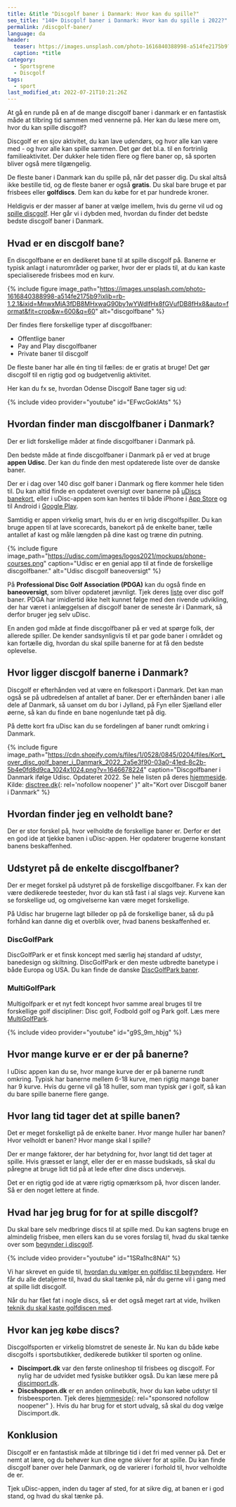 ```yaml
---
title: &title "Discgolf baner i Danmark: Hvor kan du spille?"
seo_title: "140+ Discgolf baner i Danmark: Hvor kan du spille i 2022?"
permalink: /discgolf-baner/
language: da
header:
  teaser: https://images.unsplash.com/photo-1616840388998-a514fe2175b9?ixlib=rb-1.2.1&ixid=MnwxMjA3fDB8MHxwaG90by1wYWdlfHx8fGVufDB8fHx8&auto=format&fit=crop&height=300&w=400&q=10
  caption: *title
category:
  - Sportsgrene
  - Discgolf
tags:
  - sport
last_modified_at: 2022-07-21T10:21:26Z
---
```


At gå en runde på en af de mange discgolf baner i danmark er en fantastisk måde at tilbring tid sammen med vennerne på. Her kan du læse mere om, hvor du kan spille discgolf?

Discgolf er en sjov aktivitet, du kan lave udendørs, og hvor alle kan være med - og hvor alle kan spille sammen. Det gør det bl.a. til en fortrinlig familieaktivitet. Der dukker hele tiden flere og flere baner op, så sporten bliver også mere tilgængelig.

De fleste baner i Danmark kan du spille på, når det passer dig. Du skal altså ikke bestille tid, og de fleste baner er også **gratis**. Du skal bare bruge et par frisbees eller **golfdiscs**. Dem kan du købe for et par hundrede kroner.

Heldigvis er der masser af baner at vælge imellem, hvis du gerne vil ud og [spille discgolf](/discgolf/). Her går vi i dybden med, hvordan du finder det bedste bedste discgolf baner i Danmark.

## Hvad er en discgolf bane?

En discgolfbane er en dedikeret bane til at spille discgolf på. Banerne er typisk anlagt i naturområder og parker, hvor der er plads til, at du kan kaste specialiserede frisbees mod en kurv.

{% include figure image_path="https://images.unsplash.com/photo-1616840388998-a514fe2175b9?ixlib=rb-1.2.1&ixid=MnwxMjA3fDB8MHxwaG90by1wYWdlfHx8fGVufDB8fHx8&auto=format&fit=crop&w=600&q=60" alt="discgolfbane" %}

Der findes flere forskellige typer af discgolfbaner:

- Offentlige baner
- Pay and Play discgolfbaner
- Private baner til discgolf

De fleste baner har alle én ting til fælles: de er gratis at bruge! Det gør discgolf til en rigtig god og budgetvenlig aktivitet.

Her kan du fx se, hvordan Odense Discgolf Bane tager sig ud:

{% include video provider="youtube" id="EFwcGokIAts" %}

## Hvordan finder man discgolfbaner i Danmark?

Der er lidt forskellige måder at finde discgolfbaner i Danmark på.

Den bedste måde at finde discgolfbaner i Danmark på er ved at bruge **appen Udisc**. Der kan du finde den mest opdaterede liste over de danske baner.

Der er i dag over 140 disc golf baner i Danmark og flere kommer hele tiden til. Du kan altid finde en opdateret oversigt over banerne på [uDiscs banekort](https://udisc.com/courses?locationTerm=denmark), eller i uDisc-appen som kan hentes til både iPhone i [App Store](https://apps.apple.com/us/app/udisc-disc-golf/id1072228953) og til Android i [Google Play](https://play.google.com/store/apps/details?id=com.regasoftware.udisc).

Samtidig er appen virkelig smart, hvis du er en ivrig discgolfspiller. Du kan bruge appen til at lave scorecards, banekort på de enkelte baner, tælle antallet af kast og måle længden på dine kast og træne din putning.

{% include figure image_path="https://udisc.com/images/logos2021/mockups/phone-courses.png" caption="Udisc er en genial app til at finde de forskellige discgolfbaner." alt="Udisc discgolf baneoversigt" %}

På **Professional Disc Golf Association (PDGA)** kan du også finde en **baneoversigt**, som bliver opdateret jævnligt. Tjek deres [liste](https://www.pdga.com/course-directory?field_course_location_country=DK) over disc golf baner. PDGA har imidlertid ikke helt kunnet følge med den rivende udvikling, der har været i anlæggelsen af discgolf baner de seneste år i Danmark, så derfor bruger jeg selv uDisc.

En anden god måde at finde discgolfbaner på er ved at spørge folk, der allerede spiller. De kender sandsynligvis til et par gode baner i området og kan fortælle dig, hvordan du skal spille banerne for at få den bedste oplevelse. 

## Hvor ligger discgolf banerne i Danmark?

Discgolf er efterhånden ved at være en folkesport i Danmark. Det kan man også se på udbredelsen af antallet af baner. Der er efterhånden baner i alle dele af Danmark, så uanset om du bor i Jylland, på Fyn eller Sjælland eller øerne, så kan du finde en bane nogenlunde tæt på dig.

På dette kort fra uDisc kan du se fordelingen af baner rundt omkring i Danmark.

{% include figure image_path="https://cdn.shopify.com/s/files/1/0528/0845/0204/files/Kort_over_disc_golf_baner_i_Danmark_2022_2a5e3f90-03a0-41ed-8c2b-5b4e0fd8d9ca_1024x1024.png?v=1646678224" caption="Discgolfbaner i Danmark ifølge Udisc. Opdateret 2022. Se hele listen på deres [hjemmeside](https://www.pdga.com/course-directory?field_course_location_country=DK). Kilde: [disctree.dk](https://disctree.dk/pages/disc-golf-i-danmark){: rel='nofollow noopener' }" alt="Kort over Discgolf baner i Danmark" %}

## Hvordan finder jeg en velholdt bane?

Der er stor forskel på, hvor velholdte de forskellige baner er. Derfor er det en god ide at tjekke banen i uDisc-appen. Her opdaterer brugerne konstant banens beskaffenhed.

## Udstyret på de enkelte discgolfbaner?

Der er meget forskel på udstyret på de forskellige discgolfbaner. Fx kan der være dedikerede teesteder, hvor du kan stå fast i al slags vejr. Kurvene kan se forskellige ud, og omgivelserne kan være meget forskellige.

På Udisc har brugerne lagt billeder op på de forskellige baner, så du på forhånd kan danne dig et overblik over, hvad banens beskaffenhed er.

### DiscGolfPark

DiscGolfPark er et finsk koncept med særlig høj standard af udstyr, banedesign og skiltning. DiscGolfPark er den meste udbredte banetype i både Europa og USA. Du kan finde de danske [DiscGolfPark baner](https://www.discgolfpark.com/designer/mikael-birkelund-jensen-johansen/).

### MultiGolfPark

Multigolfpark er et nyt fedt koncept hvor samme areal bruges til tre forskellige golf discipliner: Disc golf, Fodbold golf og Park golf. Læs mere [MultiGolfPark](https://www.discgolfpark.com/multigolf/).

{% include video provider="youtube" id="g9S_9m_hbjg" %}

## Hvor mange kurve er er der på banerne?

I uDisc appen kan du se, hvor mange kurve der er på banerne rundt omkring. Typisk har banerne mellem 6-18 kurve, men rigtig mange baner har 9 kurve. Hvis du gerne vil gå 18 huller, som man typisk gør i golf, så kan du bare spille banerne flere gange.

## Hvor lang tid tager det at spille banen?

Det er meget forskelligt på de enkelte baner. Hvor mange huller har banen? Hvor velholdt er banen? Hvor mange skal I spille?

Der er mange faktorer, der har betydning for, hvor langt tid det tager at spille. Hvis græsset er langt, eller der er en masse budskads, så skal du påregne at bruge lidt tid på at lede efter dine discs undervejs.

Det er en rigtig god ide at være rigtig opmærksom på, hvor discen lander. Så er den noget lettere at finde.

## Hvad har jeg brug for for at spille discgolf?

Du skal bare selv medbringe discs til at spille med. Du kan sagtens bruge en almindelig frisbee, men ellers kan du se vores forslag til, hvad du skal tænke over som [begynder i discgolf](http://discimport.dk/blog/begynder-i-discgolf).

{% include video provider="youtube" id="1SRa1hc8NAI" %}

Vi har skrevet en guide til, [hvordan du vælger en golfdisc til begyndere](/golfdisc-til-discgolf/). Her får du alle detaljerne til, hvad du skal tænke på, når du gerne vil i gang med at spille lidt discgolf.

Når du har fået fat i nogle discs, så er det også meget rart at vide, hvilken [teknik du skal kaste golfdiscen med](/discgolf-teknik/).

## Hvor kan jeg købe discs?

Discgolfsporten er virkelig blomstret de seneste år. Nu kan du både købe discgolfs i sportsbutikker, dedikerede butikker til sporten og online.

- **Discimport.dk** var den første onlineshop til frisbees og discgolf. For nylig har de udvidet med fysiske butikker også. Du kan læse mere på [discimport.dk](https://discimport.dk/).
- **Discshoppen.dk** er en anden onlinebutik, hvor du kan købe udstyr til frisbeesporten. Tjek deres [hjemmeside](https://www.partner-ads.com/dk/klikbanner.php?partnerid=28187&bannerid=94606){: rel="sponsored nofollow noopener" }. Hvis du har brug for et stort udvalg, så skal du dog vælge Discimport.dk.

## Konklusion

Discgolf er en fantastisk måde at tilbringe tid i det fri med venner på. Det er nemt at lære, og du behøver kun dine egne skiver for at spille. Du kan finde discgolf baner over hele Danmark, og de varierer i forhold til, hvor velholdte de er.

Tjek uDisc-appen, inden du tager af sted, for at sikre dig, at banen er i god stand, og hvad du skal tænke på.
